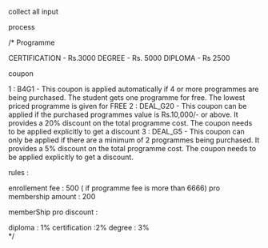 collect all input


process

/*
 Programme

 CERTIFICATION - Rs.3000 
 DEGREE - Rs. 5000 
 DIPLOMA - Rs 2500 


 coupon

 1 :  B4G1 - This coupon is applied automatically if 4 or more programmes are being purchased. The student gets one programme for free. The lowest priced programme is given for FREE
 2 :  DEAL_G20 - This coupon can be applied if the purchased programmes value is Rs.10,000/- or above. It provides a 20% discount on the total programme cost. The coupon needs to be applied explicitly to get a discount
 3 :  DEAL_G5  - This coupon can only be applied if there are a minimum of 2 programmes being purchased. It provides a 5% discount on the total programme cost. The coupon needs to be applied explicitly to get a discount.

 rules : 

 enrollement fee : 500 ( if programme fee is more than 6666)
 pro membership amount : 200 


 memberShip pro discount :

 diploma : 1%
 certification :2%
 degree : 3%    
*/